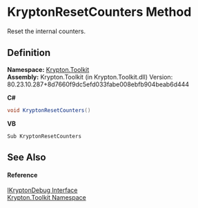 # KryptonResetCounters Method


Reset the internal counters.



## Definition
**Namespace:** <a href="79d2eac2-21f4-54ff-7552-b20c33c30600.md">Krypton.Toolkit</a>  
**Assembly:** Krypton.Toolkit (in Krypton.Toolkit.dll) Version: 80.23.10.287+8d7660f9dc5efd033fabe008ebfb904beab6d444

**C#**
``` C#
void KryptonResetCounters()
```
**VB**
``` VB
Sub KryptonResetCounters
```



## See Also


#### Reference
<a href="6899ed6c-2a78-c461-b574-fb8c8ccc28a6.md">IKryptonDebug Interface</a>  
<a href="79d2eac2-21f4-54ff-7552-b20c33c30600.md">Krypton.Toolkit Namespace</a>  
